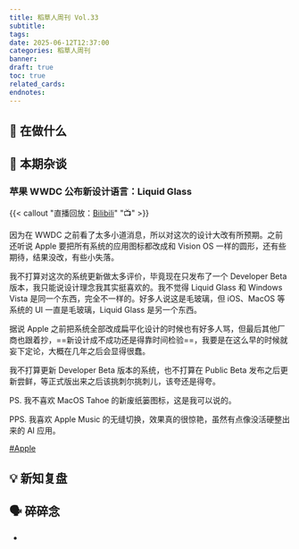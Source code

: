 ```yaml
---
title: 稻草人周刊 Vol.33
subtitle: 
tags: 
date: 2025-06-12T12:37:00
categories: 稻草人周刊
banner: 
draft: true
toc: true
related_cards: 
endnotes:
---
```



## 🙋 在做什么



## 💬 本期杂谈

### 苹果 WWDC 公布新设计语言：Liquid Glass

{{< callout "直播回放：[Bilibili](https://www.bilibili.com/video/BV1KMT6zREsd/?spm_id_from=333.337.search-card.all.click&vd_source=55e8dd907e1926518fd35c1ee7bcb4ba)" "📺" >}}

因为在 WWDC 之前看了太多小道消息，所以对这次的设计大改有所预期。之前还听说 Apple 要把所有系统的应用图标都改成和 Vision OS 一样的圆形，还有些期待，结果没改，有些小失落。

我不打算对这次的系统更新做太多评价，毕竟现在只发布了一个 Developer Beta 版本，我只能说设计理念我其实挺喜欢的。我不觉得 Liquid Glass 和 Windows Vista 是同一个东西，完全不一样的。好多人说这是毛玻璃，但 iOS、MacOS 等系统的 UI 一直是毛玻璃，Liquid Glass 是另一个东西。

据说 Apple 之前把系统全部改成扁平化设计的时候也有好多人骂，但最后其他厂商也跟着抄，==新设计成不成功还是得靠时间检验==，我要是在这么早的时候就妄下定论，大概在几年之后会显得很蠢。

我不打算更新 Developer Beta 版本的系统，也不打算在 Public Beta 发布之后更新尝鲜，等正式版出来之后该挑刺尔挑刺儿，该夸还是得夸。

PS. 我不喜欢 MacOS Tahoe 的新废纸篓图标，这是我可以说的。

PPS. 我喜欢 Apple Music 的无缝切换，效果真的很惊艳，虽然有点像没活硬整出来的 AI 应用。

[#Apple](/tags/apple/)

## 💡 新知复盘



## 🗣️ 碎碎念

- 